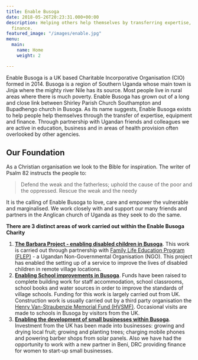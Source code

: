 ```yaml
---
title: Enable Busoga
date: 2018-05-26T20:23:31.000+00:00
description: Helping others help themselves by transferring expertise, equipment and
  finance.
featured_image: "/images/enable.jpg"
menu:
  main:
    name: Home
    weight: 2

---
```

Enable Busoga is a UK based Charitable Incorporative Organisation (CIO) formed in 2014. Busoga is a region of Southern Uganda whose main town is Jinja where the mighty river Nile has its source. Most people live in rural areas where there is much poverty. Enable Busoga has grown out of a long and close link between Shirley Parish Church Southampton and Bupadhengo church in Busoga. As its name suggests, Enable Busoga exists to help people help themselves through the transfer of expertise, equipment and finance. Through partnership with Ugandan friends and colleagues we are active in education, business and in areas of health provision often overlooked by other agencies.

## Our Foundation

As a Christian organisation we look to the Bible for inspiration. The writer of Psalm 82 instructs the people to:

> Defend the weak and the fatherless; uphold the cause of the poor and the oppressed. Rescue the weak and the needy

It is the calling of Enable Busoga to love, care and empower the vulnerable and marginalised. We work closely with and support our many friends and partners in the Anglican church of Uganda as they seek to do the same.

**There are 3 distinct areas of work carried out within the Enable Busoga Charity**

1. [**The Barbara Project - enabling disabled children in Busoga**](https://www.enablebusoga.org/programmes/barbara-project). This work is carried out through partnership with [Family Life Education Program (FLEP)](http://flepuganda.org "http://flepuganda.org") - a Ugandan Non-Governmental Organisation (NGO). This project has enabled the setting up of a service to improve the lives of disabled children in remote village locations.
2. [**Enabling School improvements in Busoga**](/programmes/school-improvements).  Funds have been raised to complete building work for staff accommodation, school classrooms, school books and water sources in order to improve the standards of village schools. Funding for this work is largely carried out from UK. Construction work is usually carried out by a third party organisation the [Henry Van-Straubenzie Memorial Fund (HVSMF)](https://henryvanstraubenzeemf.org.uk "https://henryvanstraubenzeemf.org.uk"). Occasional visits are made to schools in Busoga by visitors from the UK.
3. [**Enabling the development of small businesses within Busoga**](/programmes/small-business-development). Investment from the UK has been made into businesses: growing and drying local fruit; growing and planting trees; charging mobile phones and powering barber shops from solar panels. Also we have had the opportunity to work with a new partner in Beni, DRC providing finance for women to start-up small businesses.